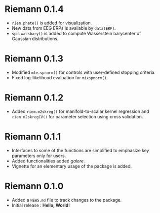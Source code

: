 # Riemann 0.1.4

* `riem.phate()` is added for visualization.
* New data from EEG ERPs is available by `data(ERP)`.
* `spd.wassbary()` is added to compute Wasserstein barycenter of Gaussian distributions.

# Riemann 0.1.3

* Modified `mle.spnorm()` for controls with user-defined stopping criteria.
* Fixed log-likelihood evaluation for `mixspnorm()`.

# Riemann 0.1.2

* Added `riem.m2skreg()` for manifold-to-scalar kernel regression and `riem.m2skregCV()` for parameter selection using cross validation.

# Riemann 0.1.1

* Interfaces to some of the functions are simplified to emphasize key parameters only for users.
* Added functionalities added *galore*. 
* Vignette for an elementary usage of the package is added.

# Riemann 0.1.0

* Added a `NEWS.md` file to track changes to the package.
* Initial release : **Hello, World!**